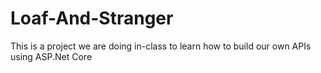 # Loaf-And-Stranger
This is a project we are doing in-class to learn how to build our own APIs using ASP.Net Core 
